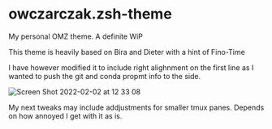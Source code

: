 # owczarczak.zsh-theme
My personal OMZ theme. A definite WiP  

This theme is heavily based on Bira and Dieter with a hint of Fino-Time

I have however modified it to include right alighnment on the first line as I wanted to push the git and conda propmt info to the side.

![Screen Shot 2022-02-02 at 12 33 08](https://user-images.githubusercontent.com/59445562/152209404-0035d5bc-fa7f-4701-b91a-aeda09a14afe.png)

My next tweaks may include addjustments for smaller tmux panes. Depends on how annoyed I get with it as is.

